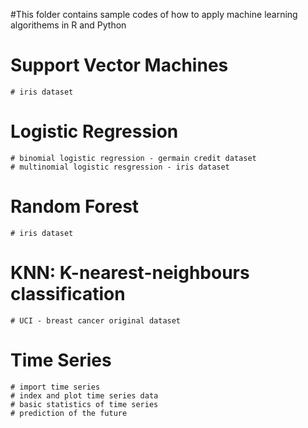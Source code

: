 #This folder contains sample codes of how to apply machine learning algorithems in R and Python


# Support Vector Machines
    # iris dataset

# Logistic Regression 
    # binomial logistic regression - germain credit dataset
    # multinomial logistic resgression - iris dataset

# Random Forest
    # iris dataset

# KNN:  K-nearest-neighbours classification
    # UCI - breast cancer original dataset
    
# Time Series
    # import time series
    # index and plot time series data
    # basic statistics of time series
    # prediction of the future
